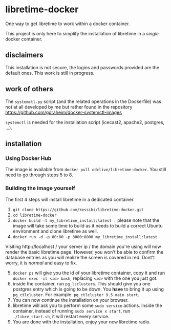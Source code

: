 # libretime-docker

One way to get libretime to work within a docker container.

This project is only here to simplify the installation of libretime in a
*single* docker container.

## disclaimers

This installation is not secure, the logins and passwords provided are the
default ones. This work is still in progress.

## work of others

The `systemctl.py` script (and the related operations in the Dockerfile) was not
at all developed by me but rather found in the repository
https://github.com/gdraheim/docker-systemctl-images

`systemctl` is needed for the installation script (icecast2, apache2, postgres,
...).

## installation

### Using Docker Hub

The image is available from `docker pull odclive/libretime-docker`.
You still need to go through steps 5 to 8.

### Building the image yourself

The first 4 steps will install libretime in a dedicated container.

1. `git clone https://github.com/kessibi/libretime-docker.git`
2. `cd libretime-docker`
3. `docker build -t my_libretime_install:latest .` please note that the image
will take some time to build as it needs to build a correct Ubuntu environment
and clone libretime as well.
4. `docker run -d -p 80:80 -p 8000:8000 my_libretime_install:latest`

Visiting http://localhost / your server ip / the domain you're using will now
render the basic libretime page. However, you won't be able to confirm the
database entries as you will realize the screen is covered in red. Dont't worry,
it is *normal* and easy to fix.

5. `docker ps` will give you the id of your libretime container, copy it and run
`docker exec -it <id> bash`, replacing `<id>` with the one you just got.
6. inside the container, run `pg_lsclusters`. This should give you one postgres
entry which is going to be down. You __have__ to bring it up using
`pg_ctlcluster`. For example: `pg_ctlcluster 9.5 main start`.
7. You can now continue the installation on your browser.
8. libretime will ask you to perform some `sudo service` actions. Inside the
container, instead of running `sudo service x start`, run `./libre_start.sh`, it
will restart every service.
9. You are done with the installation, enjoy your new libretime radio.
